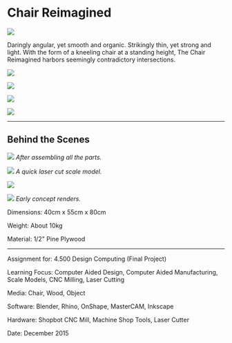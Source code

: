 # Chair Reimagined

![](ChairReimagined1.jpg)

Daringly angular, yet smooth and organic. Strikingly thin, yet strong and light. With the form of a kneeling chair at a standing height, The Chair Reimagined harbors seemingly contradictory intersections.

![](ChairReimagined2.jpg)

![](ChairReimagined3.jpg)

![](ChairReimagined4.jpg)

![](ChairReimagined5.png)

---

## Behind the Scenes

![](ChairReimagined6.jpg)
*After assembling all the parts.*

![](ChairReimagined7.jpg)
*A quick laser cut scale model.*

![](ChairReimagined8.jpg)

![](ChairReimagined9.jpg)
*Early concept renders.*

Dimensions: 40cm x 55cm x 80cm

Weight: About 10kg

Material: 1/2" Pine Plywood

---

Assignment for: 4.500 Design Computing (Final Project)

Learning Focus: Computer Aided Design, Computer Aided Manufacturing, Scale Models, CNC Milling, Laser Cutting

Media: Chair, Wood, Object

Software: Blender, Rhino, OnShape, MasterCAM, Inkscape

Hardware: Shopbot CNC Mill, Machine Shop Tools, Laser Cutter

Date: December 2015
